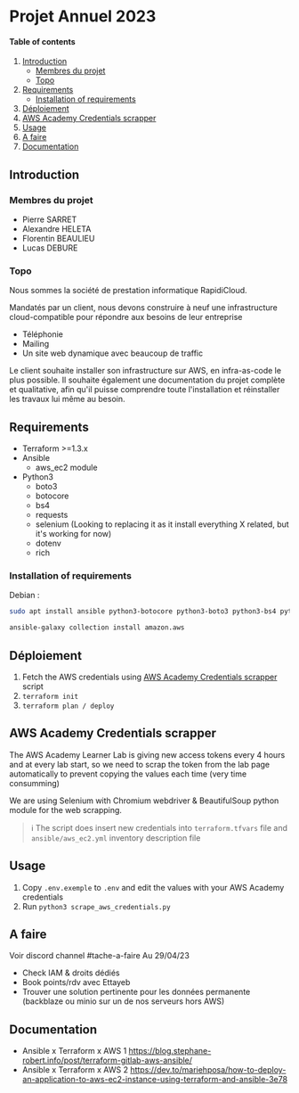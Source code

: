 # Projet Annuel 2023
#### Table of contents
1. [Introduction](#introduction)
    * [Membres du projet](#membres-du-projet)
    * [Topo](#topo)
2. [Requirements](#requirements)
    * [Installation of requirements](#installation-of-requirements)
3. [Déploiement](#dploiement)
4. [AWS Academy Credentials scrapper](#aws-academy-credentials-scrapper)
5. [Usage](#usage)
6. [A faire](#a-faire)
7. [Documentation](#documentation)

## Introduction
### Membres du projet
- Pierre SARRET
- Alexandre HELETA
- Florentin BEAULIEU
- Lucas DEBURE

### Topo
Nous sommes la société de prestation informatique RapidiCloud.

Mandatés par un client, nous devons construire à neuf une infrastructure cloud-compatible pour répondre aux besoins de leur entreprise
- Téléphonie
- Mailing
- Un site web dynamique avec beaucoup de traffic

Le client souhaite installer son infrastructure sur AWS, en infra-as-code le plus possible.
Il souhaite également une documentation du projet complète et qualitative, afin qu'il puisse comprendre toute l'installation et réinstaller les travaux lui même au besoin.

## Requirements
- Terraform >=1.3.x
- Ansible
    - aws_ec2 module
- Python3
    - boto3
    - botocore
    - bs4
    - requests
    - selenium (Looking to replacing it as it install everything X related, but it's working for now)
    - dotenv
    - rich

### Installation of requirements
Debian :
```bash
sudo apt install ansible python3-botocore python3-boto3 python3-bs4 python3-request python3-selenium python3-dotenv python3-rich

ansible-galaxy collection install amazon.aws
```

## Déploiement
1. Fetch the AWS credentials using [AWS Academy Credentials scrapper](#aws-academy-credentials-scrapper) script
2. `terraform init`
3. `terraform plan / deploy`

## AWS Academy Credentials scrapper
The AWS Academy Learner Lab is giving new access tokens every 4 hours and at every lab start, so we need to scrap the token from the lab page automatically to prevent copying the values each time (very time consumming)

We are using Selenium with Chromium webdriver & BeautifulSoup python module for the web scrapping.
> ℹ️ The script does insert new credentials into `terraform.tfvars` file and `ansible/aws_ec2.yml` inventory description file

## Usage
1. Copy `.env.exemple` to `.env` and edit the values with your AWS Academy credentials	
2. Run ```python3 scrape_aws_credentials.py```


## A faire
Voir discord channel #tache-a-faire
Au 29/04/23
- Check IAM & droits dédiés
- Book points/rdv avec Ettayeb
- Trouver une solution pertinente pour les données permanente (backblaze ou minio sur un de nos serveurs hors AWS)


## Documentation
- Ansible x Terraform x AWS 1 https://blog.stephane-robert.info/post/terraform-gitlab-aws-ansible/
- Ansible x Terraform x AWS 2 https://dev.to/mariehposa/how-to-deploy-an-application-to-aws-ec2-instance-using-terraform-and-ansible-3e78
